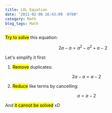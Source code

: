 ```yaml
---
title: LOL Equation
date: "2011-02-08 16:43:00 -0700"
category: Math
blog_tags: Math
---
```

<mark>Try to solve</mark> this equation:

$$2a - a = a^2 - a^2 + a-2$$

<!--more-->

Let's simplify it first:

1. <mark>Remove</mark> duplicates:

   $$2a - a = a - 2$$

2. <mark>Reduce</mark> like terms by cancelling:

   $$a = a - 2$$

And <mark>it cannot be solved</mark> xD
